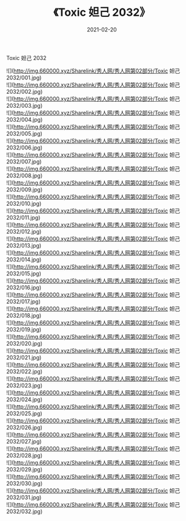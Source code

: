 ﻿---
layout: post
title:  《Toxic 妲己 2032》
date:   2021-02-20
img: http://img.660000.xyz/Sharelink/秀人网/秀人网第02部分/Toxic 妲己 2032/000.jpg
categories: [美女, 清纯, 唯美]
---

Toxic 妲己 2032

  ![](http://img.660000.xyz/Sharelink/秀人网/秀人网第02部分/Toxic 妲己 2032/001.jpg) <br> ![](http://img.660000.xyz/Sharelink/秀人网/秀人网第02部分/Toxic 妲己 2032/002.jpg) <br> ![](http://img.660000.xyz/Sharelink/秀人网/秀人网第02部分/Toxic 妲己 2032/003.jpg) <br> ![](http://img.660000.xyz/Sharelink/秀人网/秀人网第02部分/Toxic 妲己 2032/004.jpg) <br> ![](http://img.660000.xyz/Sharelink/秀人网/秀人网第02部分/Toxic 妲己 2032/005.jpg) <br> ![](http://img.660000.xyz/Sharelink/秀人网/秀人网第02部分/Toxic 妲己 2032/006.jpg) <br> ![](http://img.660000.xyz/Sharelink/秀人网/秀人网第02部分/Toxic 妲己 2032/007.jpg) <br> ![](http://img.660000.xyz/Sharelink/秀人网/秀人网第02部分/Toxic 妲己 2032/008.jpg) <br> ![](http://img.660000.xyz/Sharelink/秀人网/秀人网第02部分/Toxic 妲己 2032/009.jpg) <br> ![](http://img.660000.xyz/Sharelink/秀人网/秀人网第02部分/Toxic 妲己 2032/010.jpg) <br> ![](http://img.660000.xyz/Sharelink/秀人网/秀人网第02部分/Toxic 妲己 2032/011.jpg) <br> ![](http://img.660000.xyz/Sharelink/秀人网/秀人网第02部分/Toxic 妲己 2032/012.jpg) <br> ![](http://img.660000.xyz/Sharelink/秀人网/秀人网第02部分/Toxic 妲己 2032/013.jpg) <br> ![](http://img.660000.xyz/Sharelink/秀人网/秀人网第02部分/Toxic 妲己 2032/014.jpg) <br> ![](http://img.660000.xyz/Sharelink/秀人网/秀人网第02部分/Toxic 妲己 2032/015.jpg) <br> ![](http://img.660000.xyz/Sharelink/秀人网/秀人网第02部分/Toxic 妲己 2032/016.jpg) <br> ![](http://img.660000.xyz/Sharelink/秀人网/秀人网第02部分/Toxic 妲己 2032/017.jpg) <br> ![](http://img.660000.xyz/Sharelink/秀人网/秀人网第02部分/Toxic 妲己 2032/018.jpg) <br> ![](http://img.660000.xyz/Sharelink/秀人网/秀人网第02部分/Toxic 妲己 2032/019.jpg) <br> ![](http://img.660000.xyz/Sharelink/秀人网/秀人网第02部分/Toxic 妲己 2032/020.jpg) <br> ![](http://img.660000.xyz/Sharelink/秀人网/秀人网第02部分/Toxic 妲己 2032/021.jpg) <br> ![](http://img.660000.xyz/Sharelink/秀人网/秀人网第02部分/Toxic 妲己 2032/022.jpg) <br> ![](http://img.660000.xyz/Sharelink/秀人网/秀人网第02部分/Toxic 妲己 2032/023.jpg) <br> ![](http://img.660000.xyz/Sharelink/秀人网/秀人网第02部分/Toxic 妲己 2032/024.jpg) <br> ![](http://img.660000.xyz/Sharelink/秀人网/秀人网第02部分/Toxic 妲己 2032/025.jpg) <br> ![](http://img.660000.xyz/Sharelink/秀人网/秀人网第02部分/Toxic 妲己 2032/026.jpg) <br> ![](http://img.660000.xyz/Sharelink/秀人网/秀人网第02部分/Toxic 妲己 2032/027.jpg) <br> ![](http://img.660000.xyz/Sharelink/秀人网/秀人网第02部分/Toxic 妲己 2032/028.jpg) <br> ![](http://img.660000.xyz/Sharelink/秀人网/秀人网第02部分/Toxic 妲己 2032/029.jpg) <br> ![](http://img.660000.xyz/Sharelink/秀人网/秀人网第02部分/Toxic 妲己 2032/030.jpg) <br> ![](http://img.660000.xyz/Sharelink/秀人网/秀人网第02部分/Toxic 妲己 2032/031.jpg) <br> ![](http://img.660000.xyz/Sharelink/秀人网/秀人网第02部分/Toxic 妲己 2032/032.jpg) <br>